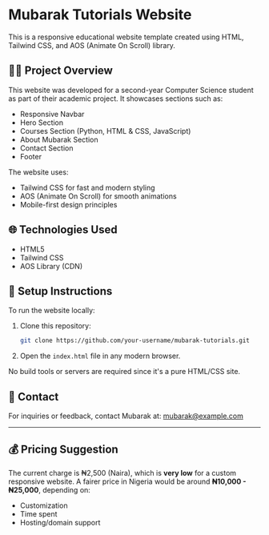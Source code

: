 # Mubarak Tutorials Website

This is a responsive educational website template created using HTML, Tailwind CSS, and AOS (Animate On Scroll) library.

## 🧑‍💻 Project Overview

This website was developed for a second-year Computer Science student as part of their academic project. It showcases sections such as:

- Responsive Navbar
- Hero Section
- Courses Section (Python, HTML & CSS, JavaScript)
- About Mubarak Section
- Contact Section
- Footer

The website uses:
- Tailwind CSS for fast and modern styling
- AOS (Animate On Scroll) for smooth animations
- Mobile-first design principles

## 🌐 Technologies Used

- HTML5
- Tailwind CSS
- AOS Library (CDN)

## 🚀 Setup Instructions

To run the website locally:

1. Clone this repository:
   ```bash
   git clone https://github.com/your-username/mubarak-tutorials.git
   ```

2. Open the `index.html` file in any modern browser.

No build tools or servers are required since it's a pure HTML/CSS site.

## 📩 Contact

For inquiries or feedback, contact Mubarak at:
[mubarak@example.com](mailto:mubarak@example.com)

---

## 💰 Pricing Suggestion

The current charge is ₦2,500 (Naira), which is **very low** for a custom responsive website. A fairer price in Nigeria would be around **₦10,000 - ₦25,000**, depending on:
- Customization
- Time spent
- Hosting/domain support